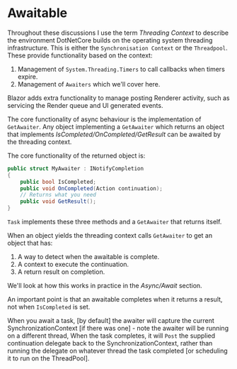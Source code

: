 # Awaitable

Throughout these discussions I use the term *Threading Context* to describe the environment DotNetCore builds on the operating system threading infrastructure.  This is either the `Synchronisation Context` or the `Threadpool`.  These provide functionality based on the context:

1. Management of `System.Threading.Timers` to call callbacks when timers expire.
2. Management of `Awaiters` which we'll cover here.

Blazor adds extra functionality to manage posting Renderer activity, such as servicing the Render queue and UI generated events.

The core functionality of async behaviour is the implementation of `GetAwaiter`.  Any object implementing a `GetAwaiter` which returns an object that implements *IsCompleted/OnCompleted/GetResult* can be awaited by the threading context. 

The core functionality of the returned object is:

```csharp
public struct MyAwaiter : INotifyCompletion
{
    public bool IsCompleted;
    public void OnCompleted(Action continuation);
    // Returns what you need
    public void GetResult();
}
```
`Task` implements these three methods and a `GetAwaiter` that returns itself.

When an object yields the threading context calls `GetAwaiter` to get an object that has: 

1. A way to detect when the awaitable is complete.
2. A context to execute the continuation.
3. A return result on completion.

We'll look at how this works in practice in the *Async/Await* section.

An important point is that an awaitable completes when it returns a result, not when `IsCompleted` is set. 

When you await a task, [by default] the awaiter will capture the current SynchronizationContext [if there was one] - note the awaiter will be running on a different thread,  When the task completes, it will `Post` the supplied continuation delegate back to the SynchronizationContext, rather than running the delegate on whatever thread the task completed [or scheduling it to run on the ThreadPool].

